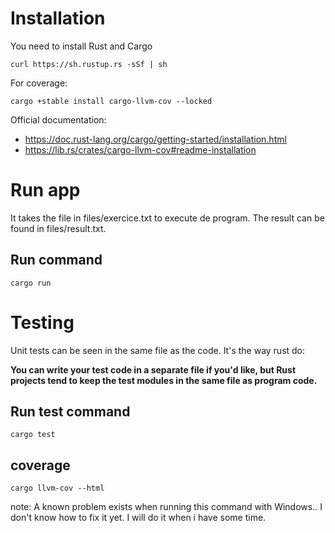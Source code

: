 # Installation

You need to install Rust and Cargo

`curl https://sh.rustup.rs -sSf | sh`

For coverage:

`cargo +stable install cargo-llvm-cov --locked`

Official documentation:

- https://doc.rust-lang.org/cargo/getting-started/installation.html
- https://lib.rs/crates/cargo-llvm-cov#readme-installation

# Run app

It takes the file in files/exercice.txt to execute de program.
The result can be found in files/result.txt.

## Run command

`cargo run`

# Testing

Unit tests can be seen in the same file as the code. It's the way rust do:

**You can write your test code in a separate file if you'd like, but Rust projects tend to keep the test modules in the same file as program code.**

## Run test command

`cargo test`

## coverage

`cargo llvm-cov --html`

note: A known problem exists when running this command with Windows.. I don't know how to fix it yet. I will do it when i have some time.
